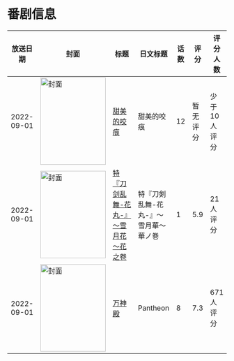# 番剧信息

|放送日期|封面|标题|日文标题|话数|评分|评分人数|
|---|---|---|---|---|---|---|
|2022-09-01|<img src="//lain.bgm.tv/pic/cover/c/88/9c/312302_nZow8.jpg" alt="封面" style="width:150px;height:200px;object-fit:cover;">|[甜美的咬痕](https://bangumi.tv/subject/312302)|甜美的咬痕|12|暂无评分|少于10人评分|
|2022-09-01|<img src="//lain.bgm.tv/pic/cover/c/e6/35/365706_if2hB.jpg" alt="封面" style="width:150px;height:200px;object-fit:cover;">|[特『刀剑乱舞-花丸-』～雪月花～花之卷](https://bangumi.tv/subject/365706)|特『刀剣乱舞-花丸-』～雪月華～華ノ巻|1|5.9|21人评分|
|2022-09-01|<img src="//lain.bgm.tv/pic/cover/c/7e/a0/399354_BkByD.jpg" alt="封面" style="width:150px;height:200px;object-fit:cover;">|[万神殿](https://bangumi.tv/subject/399354)|Pantheon|8|7.3|671人评分|
